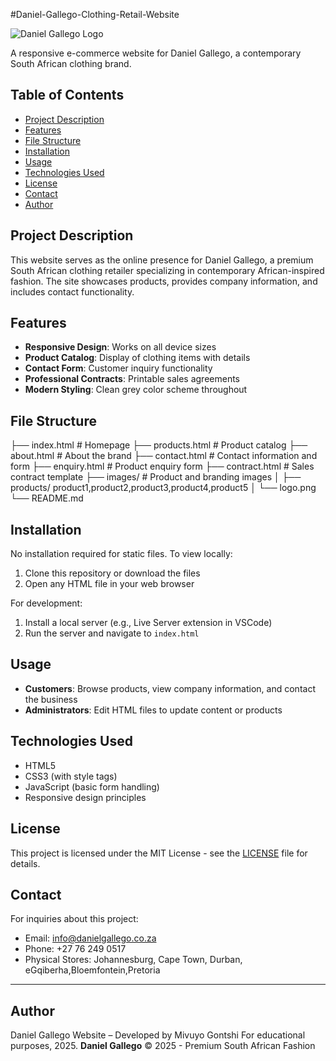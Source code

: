 #Daniel-Gallego-Clothing-Retail-Website

![Daniel Gallego Logo](wede/images/logo.png)

A responsive e-commerce website for Daniel Gallego, a contemporary South African clothing brand.

## Table of Contents
- [Project Description](#project-description)
- [Features](#features)
- [File Structure](#file-structure)
- [Installation](#installation)
- [Usage](#usage)
- [Technologies Used](#technologies-used)
- [License](#license)
- [Contact](#contact)
- [Author](#author)

## Project Description
This website serves as the online presence for Daniel Gallego, a premium South African clothing retailer specializing in contemporary African-inspired fashion. The site showcases products, provides company information, and includes contact functionality.

## Features
- **Responsive Design**: Works on all device sizes
- **Product Catalog**: Display of clothing items with details
- **Contact Form**: Customer inquiry functionality
- **Professional Contracts**: Printable sales agreements
- **Modern Styling**: Clean grey color scheme throughout

## File Structure
 ├── index.html # Homepage
├── products.html # Product catalog
├── about.html # About the brand
├── contact.html # Contact information and form
├── enquiry.html # Product enquiry form
├── contract.html # Sales contract template
├── images/ # Product and branding images
│ ├── products/
            product1,product2,product3,product4,product5
│ └── logo.png
└── README.md
## Installation
No installation required for static files. To view locally:
1. Clone this repository or download the files
2. Open any HTML file in your web browser

For development:
1. Install a local server (e.g., Live Server extension in VSCode)
2. Run the server and navigate to `index.html`

## Usage
- **Customers**: Browse products, view company information, and contact the business
- **Administrators**: Edit HTML files to update content or products

## Technologies Used
- HTML5
- CSS3 (with style tags)
- JavaScript (basic form handling)
- Responsive design principles

## License
This project is licensed under the MIT License - see the [LICENSE](LICENSE) file for details.

## Contact
For inquiries about this project:
- Email: info@danielgallego.co.za
- Phone: +27 76 249 0517
- Physical Stores: Johannesburg, Cape Town, Durban, eGqiberha,Bloemfontein,Pretoria

---
## Author
Daniel Gallego Website – Developed by Mivuyo Gontshi
For educational purposes, 2025.
**Daniel Gallego** © 2025 - Premium South African Fashion
